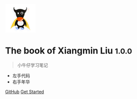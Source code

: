![logo](_media/logo.png)

# The book of Xiangmin Liu <small>1.0.0</small>

> 小牛仔学习笔记

* 左手代码
* 右手年华

[GitHub](https://github.com/hunzhiwange/notebook)
[Get Started](#HOME)
